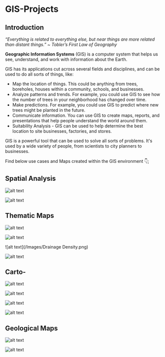 # GIS-Projects
## Introduction
*“Everything is related to everything else, but near things are more related than distant things.” ~ Tobler’s First Law of Geography*

 
**Geographic Information Systems** (GIS) is a computer system that helps us see, understand, and work with information about the Earth.

GIS has its applications cut across several fields and disciplines, and can be used to do all sorts of things, like:

- Map the location of things. This could be anything from trees, boreholes, houses within a community, schools, and businesses.
- Analyze patterns and trends. For example, you could use GIS to see how the number of trees in your neighborhood has changed over time.
- Make predictions. For example, you could use GIS to predict where new trees might be planted in the future.
- Communicate information. You can use GIS to create maps, reports, and presentations that help people understand the world around them.
- Suitability Analysis - GIS can be used to help determine the best location to site businesses, factories, and stores.
  
GIS is a powerful tool that can be used to solve all sorts of problems. It's used by a wide variety of people, from scientists to city planners to businesses.

Find below use cases and Maps created within the GIS environment :point_down:;

## Spatial Analysis

![alt text](/Images/nitrate_index_bubble.png)

![alt text](/Images/nitrate_concentration.png)


## Thematic Maps

![alt text](/Images/Elevation.png)

![alt text](/Images/Slope.png)

![alt text](/Images/Drainage Density.png)

![alt text](/Images/LULC.png)

## Carto-

![alt text](/Images/Topo.png)

![alt text](/Images/DrainageMap.png)

![alt text](/Images/Lagos_Rivers.png)

![alt text](/Images/Ibeju_Lekki.png)


## Geological Maps
![alt text](/Images/Geologic_map.png)

![alt text](/Images/Geological_Map.png)

